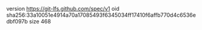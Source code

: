 version https://git-lfs.github.com/spec/v1
oid sha256:33a10051e4914a70a17085493f6345034ff17410f6affb770d4c6536edbf097b
size 468
